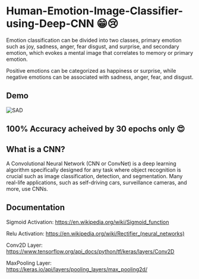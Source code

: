 # Human-Emotion-Image-Classifier-using-Deep-CNN 😁😢

Emotion classification can be divided into two classes, primary emotion such as joy, sadness, anger, fear disgust, and surprise, and secondary emotion, which evokes a mental image that correlates to memory or primary emotion.

Positive emotions can be categorized as happiness or surprise, while negative emotions can be associated with sadness, anger, fear, and disgust.

## Demo
![SAD](https://github.com/HiteshRam666/Human-Emotion-Image-Classifier-using-Deep-CNN/assets/116026459/4cc458d2-7475-4fe3-867e-d45cad2b920a)


## 100% Accuracy acheived by 30 epochs only 😍


## What is a CNN?

A Convolutional Neural Network (CNN or ConvNet) is a deep learning algorithm specifically designed for any task where object recognition is crucial such as image classification, detection, and segmentation.  Many real-life applications, such as self-driving cars, surveillance cameras, and more, use CNNs. 

## Documentation

Sigmoid Activation: https://en.wikipedia.org/wiki/Sigmoid_function

Relu Activation: https://en.wikipedia.org/wiki/Rectifier_(neural_networks)

Conv2D Layer: https://www.tensorflow.org/api_docs/python/tf/keras/layers/Conv2D

MaxPooling Layer: https://keras.io/api/layers/pooling_layers/max_pooling2d/
